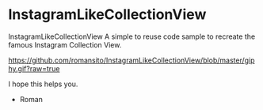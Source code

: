 # InstagramLikeCollectionView
InstagramLikeCollectionView A simple to reuse code sample to recreate the famous Instagram Collection View.

https://github.com/romansito/InstagramLikeCollectionView/blob/master/giphy.gif?raw=true

I hope this helps you.

- Roman

